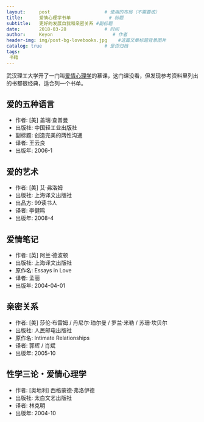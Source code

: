 ```yaml
---
layout:     post                    # 使用的布局（不需要改）
title:      爱情心理学书单              # 标题 
subtitle:   更好的发展自我和亲密关系 #副标题
date:       2018-03-28              # 时间
author:     Keyon                      # 作者
header-img: img/post-bg-lovebooks.jpg    #这篇文章标题背景图片
catalog: true                       # 是否归档
tags:
 书籍
---
```


武汉理工大学开了一门叫[爱情心理学](https://www.icourse163.org/course/WHUT-1002552002)的慕课，这门课没看，但发现参考资料里列出的书都很经典，适合列一个书单。

## 爱的五种语言

* 作者:  [美] 盖瑞·查普曼 
* 出版社: 中国轻工业出版社
* 副标题: 创造完美的两性沟通
* 译者: 王云良 
* 出版年: 2006-1

## 爱的艺术

* 作者:  [美] 艾·弗洛姆 
* 出版社: 上海译文出版社
* 出品方: 99读书人
* 译者: 李健鸣 
* 出版年: 2008-4

## 爱情笔记

* 作者:  [英] 阿兰·德波顿 
* 出版社: 上海译文出版社
* 原作名: Essays in Love
* 译者: 孟丽 
* 出版年: 2004-04-01

## 亲密关系

* 作者: [美] 莎伦·布雷姆 / 丹尼尔·珀尔曼 / 罗兰·米勒 / 苏珊·坎贝尔 
* 出版社: 人民邮电出版社
* 原作名: Intimate Relationships
* 译者: 郭辉 / 肖斌 
* 出版年: 2005-10

## 性学三论・爱情心理学

* 作者:  [奥地利] 西格蒙德·弗洛伊德
* 出版社: 太白文艺出版社
* 译者: 林克明 
* 出版年: 2004-10
